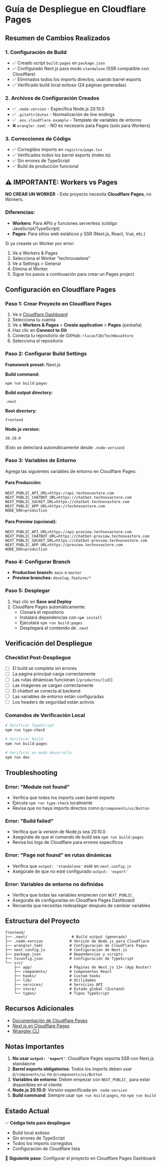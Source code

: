 # Guía de Despliegue en Cloudflare Pages

## Resumen de Cambios Realizados

### 1. Configuración de Build
- ✅ Creado script `build:pages` en `package.json`
- ✅ Configurado Next.js para modo `standalone` (SSR compatible con Cloudflare)
- ✅ Eliminados todos los imports directos, usando barrel exports
- ✅ Verificado build local exitoso (24 páginas generadas)

### 2. Archivos de Configuración Creados
- ✅ `.node-version` - Especifica Node.js 20.10.0
- ✅ `.gitattributes` - Normalización de line endings
- ✅ `.env.cloudflare.example` - Template de variables de entorno
- ❌ `wrangler.toml` - NO es necesario para Pages (solo para Workers)

### 3. Correcciones de Código
- ✅ Corregidos imports en `registro/page.tsx`
- ✅ Verificados todos los barrel exports (index.ts)
- ✅ Sin errores de TypeScript
- ✅ Build de producción funcional

## ⚠️ IMPORTANTE: Workers vs Pages

**NO CREAR UN WORKER** - Este proyecto necesita **Cloudflare Pages**, no Workers.

### Diferencias:
- **Workers**: Para APIs y funciones serverless (código JavaScript/TypeScript)
- **Pages**: Para sitios web estáticos y SSR (Next.js, React, Vue, etc.)

Si ya creaste un Worker por error:
1. Ve a Workers & Pages
2. Selecciona el Worker "technovastore"
3. Ve a Settings > General
4. Elimina el Worker
5. Sigue los pasos a continuación para crear un Pages project

## Configuración en Cloudflare Pages

### Paso 1: Crear Proyecto en Cloudflare Pages

1. Ve a [Cloudflare Dashboard](https://dash.cloudflare.com/)
2. Selecciona tu cuenta
3. Ve a **Workers & Pages** > **Create application** > **Pages** (pestaña)
4. Haz clic en **Connect to Git**
5. Conecta tu repositorio de GitHub: `rlucasf10/TechNovaStore`
6. Selecciona el repositorio

### Paso 2: Configurar Build Settings

**Framework preset:** Next.js

**Build command:**
```bash
npm run build:pages
```

**Build output directory:**
```
.next
```

**Root directory:**
```
frontend
```

**Node.js version:**
```
20.10.0
```
(Esto se detectará automáticamente desde `.node-version`)

### Paso 3: Variables de Entorno

Agrega las siguientes variables de entorno en Cloudflare Pages:

#### Para Producción:
```
NEXT_PUBLIC_API_URL=https://api.technovastore.com
NEXT_PUBLIC_CHATBOT_URL=https://chatbot.technovastore.com
NEXT_PUBLIC_SOCKET_URL=https://chatbot.technovastore.com
NEXT_PUBLIC_APP_URL=https://technovastore.com
NODE_ENV=production
```

#### Para Preview (opcional):
```
NEXT_PUBLIC_API_URL=https://api-preview.technovastore.com
NEXT_PUBLIC_CHATBOT_URL=https://chatbot-preview.technovastore.com
NEXT_PUBLIC_SOCKET_URL=https://chatbot-preview.technovastore.com
NEXT_PUBLIC_APP_URL=https://preview.technovastore.com
NODE_ENV=production
```

### Paso 4: Configurar Branch

- **Production branch:** `main` o `master`
- **Preview branches:** `develop`, `feature/*`

### Paso 5: Desplegar

1. Haz clic en **Save and Deploy**
2. Cloudflare Pages automáticamente:
   - Clonará el repositorio
   - Instalará dependencias con `npm install`
   - Ejecutará `npm run build:pages`
   - Desplegará el contenido de `.next`

## Verificación del Despliegue

### Checklist Post-Despliegue

- [ ] El build se completa sin errores
- [ ] La página principal carga correctamente
- [ ] Las rutas dinámicas funcionan (`/productos/[id]`)
- [ ] Las imágenes se cargan correctamente
- [ ] El chatbot se conecta al backend
- [ ] Las variables de entorno están configuradas
- [ ] Los headers de seguridad están activos

### Comandos de Verificación Local

```bash
# Verificar TypeScript
npm run type-check

# Verificar build
npm run build:pages

# Verificar en modo desarrollo
npm run dev
```

## Troubleshooting

### Error: "Module not found"
- Verifica que todos los imports usen barrel exports
- Ejecuta `npm run type-check` localmente
- Revisa que no haya imports directos como `@/components/ui/Button`

### Error: "Build failed"
- Verifica que la versión de Node.js sea 20.10.0
- Asegúrate de que el comando de build sea `npm run build:pages`
- Revisa los logs de Cloudflare para errores específicos

### Error: "Page not found" en rutas dinámicas
- Verifica que `output: 'standalone'` esté en `next.config.js`
- Asegúrate de que no esté configurado `output: 'export'`

### Error: Variables de entorno no definidas
- Verifica que todas las variables empiecen con `NEXT_PUBLIC_`
- Asegúrate de configurarlas en Cloudflare Pages Dashboard
- Recuerda que necesitas redesplegar después de cambiar variables

## Estructura del Proyecto

```
frontend/
├── .next/                    # Build output (generado)
├── .node-version            # Versión de Node.js para Cloudflare
├── wrangler.toml            # Configuración de Cloudflare Pages
├── next.config.js           # Configuración de Next.js
├── package.json             # Dependencias y scripts
├── tsconfig.json            # Configuración de TypeScript
└── src/
    ├── app/                 # Páginas de Next.js 13+ (App Router)
    ├── components/          # Componentes React
    ├── hooks/               # Custom hooks
    ├── lib/                 # Utilidades
    ├── services/            # Servicios API
    ├── store/               # Estado global (Zustand)
    └── types/               # Tipos TypeScript
```

## Recursos Adicionales

- [Documentación de Cloudflare Pages](https://developers.cloudflare.com/pages/)
- [Next.js en Cloudflare Pages](https://developers.cloudflare.com/pages/framework-guides/nextjs/)
- [Wrangler CLI](https://developers.cloudflare.com/workers/wrangler/)

## Notas Importantes

1. **No usar `output: 'export'`**: Cloudflare Pages soporta SSR con Next.js standalone
2. **Barrel exports obligatorios**: Todos los imports deben usar `@/components/ui` no `@/components/ui/Button`
3. **Variables de entorno**: Deben empezar con `NEXT_PUBLIC_` para estar disponibles en el cliente
4. **Node.js 20.10.0**: Versión especificada en `.node-version`
5. **Build command**: Siempre usar `npm run build:pages`, no `npm run build`

## Estado Actual

✅ **Código listo para despliegue**
- Build local exitoso
- Sin errores de TypeScript
- Todos los imports corregidos
- Configuración de Cloudflare lista

🚀 **Siguiente paso**: Configurar el proyecto en Cloudflare Pages Dashboard
